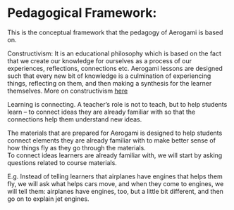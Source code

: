 # Pedagogical Framework: 

This is the conceptual framework that the pedagogy of Aerogami is based on. 

Constructivism: It is an educational philosophy which is based on the fact that we create our knowledge for ourselves as a process of our experiences, reflections, connections etc. Aerogami lessons are designed such that every new bit of knowledge is a culmination of experiencing things, reflecting on them, and then making a synthesis for the learner themselves. 
More on constructivism [here](https://www.thirteen.org/edonline/concept2class/constructivism/)

Learning is connecting. A teacher’s role is not to teach, but to help students learn 
– to connect ideas they are already familiar with so that the connections help them understand new ideas. 

The materials that are prepared for Aerogami is designed to help students connect elements they are already familiar with to make better sense of how things fly as they go through the materials.  
To connect ideas learners are already familiar with, we will start by asking questions related to course materials. 

E.g. Instead of telling learners that airplanes have engines that helps them fly, we will ask what helps cars move, and when they come to engines, we will tell them: airplanes have engines, too, but a little bit different, and then go on to explain jet engines. 

